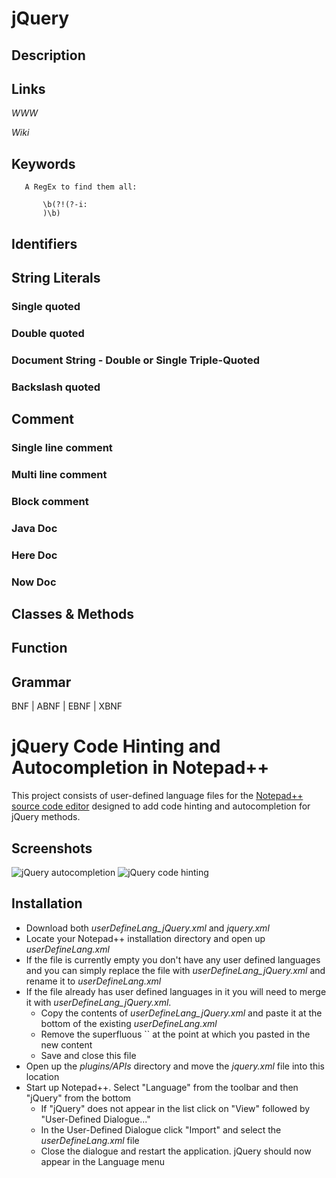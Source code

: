 
# jQuery

## Description


## Links

_WWW_

_Wiki_


## Keywords
~~~
   A RegEx to find them all:

       \b(?!(?-i:
       )\b)
~~~


## Identifiers


## String Literals

### Single quoted

### Double quoted

### Document String - Double or Single Triple-Quoted

### Backslash quoted


## Comment

### Single line comment

### Multi line comment

### Block comment

### Java Doc

### Here Doc

### Now Doc


## Classes & Methods


## Function


## Grammar

BNF | ABNF | EBNF | XBNF
<h1>jQuery Code Hinting and Autocompletion in Notepad++</h1>

This project consists of user-defined language files for the <a href="http://notepad-plus-plus.org/" target="_blank">Notepad++ source code editor</a> designed to add code hinting and autocompletion for jQuery methods.

<h2>Screenshots</h2>

<img src="http://www.jamesallardice.com/assets/images/posts/notepadplusplusjquery1.jpg" alt="jQuery autocompletion" />
<img src="http://www.jamesallardice.com/assets/images/posts/notepadplusplusjquery2.jpg" alt="jQuery code hinting" />

<h2>Installation</h2>

<ul>
<li>Download both <em>userDefineLang_jQuery.xml</em> and <em>jquery.xml</em></li>
<li>Locate your Notepad++ installation directory and open up <em>userDefineLang.xml</em></li>
<li>If the file is currently empty you don't have any user defined languages and you can simply replace the file with <em>userDefineLang_jQuery.xml</em> and rename it to <em>userDefineLang.xml</em></li>
<li>If the file already has user defined languages in it you will need to merge it with <em>userDefineLang_jQuery.xml</em>.
<ul>
<li>Copy the contents of <em>userDefineLang_jQuery.xml</em> and paste it at the bottom of the existing <em>userDefineLang.xml</em></li>
<li>Remove the superfluous `</NotepadPlus><NotepadPlus>` at the point at which you pasted in the new content</li>
<li>Save and close this file</li>
</ul>
</li>
<li>Open up the <em>plugins/APIs</em> directory and move the <em>jquery.xml</em> file into this location</li>
<li>Start up Notepad++. Select "Language" from the toolbar and then "jQuery" from the bottom
<ul>
<li>If "jQuery" does not appear in the list click on "View" followed by "User-Defined Dialogue..."</li>
<li>In the User-Defined Dialogue click "Import" and select the <em>userDefineLang.xml</em> file</li>
<li>Close the dialogue and restart the application. jQuery should now appear in the Language menu</li>
</ul>
</li>